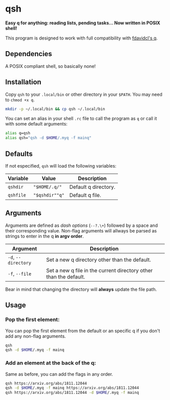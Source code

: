 # qsh

**Easy q for anything: reading lists, pending tasks... Now written in POSIX shell!**

This program is designed to work with full compatibility with [fdavidcl's q](https://github.com/fdavidcl/q).

## Dependencies

A POSIX compliant shell, so basically none!

## Installation

Copy `qsh` to your `.local/bin` or other directory in your `$PATH`.
You may need to `chmod +x q`.

```sh
mkdir -p ~/.local/bin && cp qsh ~/.local/bin
```

You can set an alias in your shell `.rc` file to call the program as `q` or call it with some default arguments:

```sh
alias q=qsh
alias qsh="qsh -d $HOME/.myq -f mainq"
```

## Defaults

If not especified, `qsh` will load the following variables:

| **Variable** | **Value**      | **Description**      |
| ------------ | -------------- | -------------------- |
| `qshdir`     | `"$HOME/.q/"`  | Default q directory. |
| `qshfile`    | `"$qshdir""q"` | Default q file.      |

## Arguments

Arguments are defined as *dash options* (`--?.\+`) followed by a space and their corresponding value.
Non-flag arguments will allways be parsed as strings to enter in the q **in argv order**.

| **Argument**        | **Description**                                                   |
| ------------------- | ----------------------------------------------------------------- |
| `-d`, `--directory` | Set a new q directory other than the default.                     |
| `-f`, `--file`      | Set a new q file in the current directory other than the default. |

Bear in mind that changing the directory will **always** update the file path.

## Usage

### Pop the first element:

You can pop the first element from the default or an specific q if you don't add any non-flag arguments.

```sh
qsh
qsh -d $HOME/.myq -f mainq
```

### Add an element at the back of the q:

Same as before, you can add the flags in any order.

```sh
qsh https://arxiv.org/abs/1811.12044
qsh -d $HOME/.myq -f mainq https://arxiv.org/abs/1811.12044
qsh https://arxiv.org/abs/1811.12044 -d $HOME/.myq -f mainq
```
